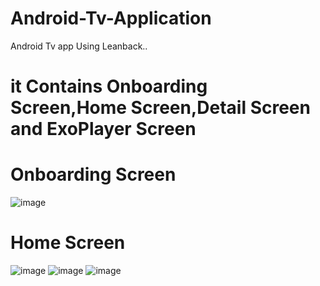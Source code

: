 # Android-Tv-Application
Android Tv app Using Leanback..
# it Contains Onboarding Screen,Home Screen,Detail Screen and ExoPlayer Screen

# Onboarding Screen
![image](https://user-images.githubusercontent.com/42887995/157186844-3f36e274-aad1-4681-896e-03f6beca693b.png)

# Home Screen
![image](https://user-images.githubusercontent.com/42887995/157187322-4348a659-740e-487b-bb21-04f13ccecd66.png)
![image](https://user-images.githubusercontent.com/42887995/157187534-41504ae1-47f8-4757-99ea-78500f581775.png)
![image](https://user-images.githubusercontent.com/42887995/157187594-d9c07b37-0c4a-4406-98fe-97c7b56beab1.png)
